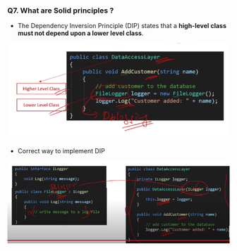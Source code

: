 ### Q7. What are Solid principles ?

- The Dependency Inversion Principle (DIP) states
  that a **high-level class must not depend upon a
  lower level class**.

![image info](./images/DIP1.png)

- Correct way to implement DIP

![image info](./images/DIP2.png)
